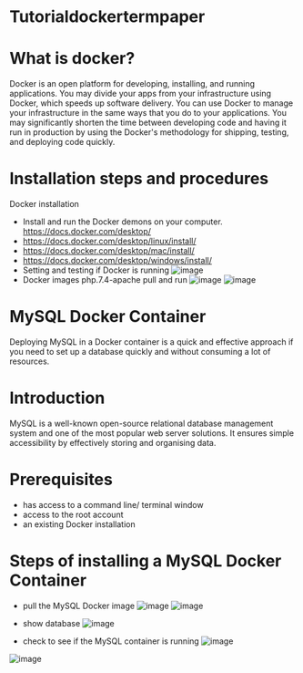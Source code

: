 # Tutorialdockertermpaper
# What is docker?
Docker is an open platform for developing, installing, and running applications. You may divide your apps from your infrastructure using Docker, which speeds up software delivery. You can use Docker to manage your infrastructure in the same ways that you do to your applications. You may significantly shorten the time between developing code and having it run in production by using the Docker's methodology for shipping, testing, and deploying code quickly.
# Installation steps and procedures
Docker installation
- Install and run the Docker demons on your computer. https://docs.docker.com/desktop/
- https://docs.docker.com/desktop/linux/install/
- https://docs.docker.com/desktop/mac/install/
- https://docs.docker.com/desktop/windows/install/
- Setting and testing if Docker is running
![image](https://user-images.githubusercontent.com/95832485/174487941-590564e0-f78e-4a8b-8e5a-c82203eb3f45.png)
- Docker images php.7.4-apache pull and run
![image](https://user-images.githubusercontent.com/95832485/174487994-6d30ad4e-4063-4c14-a230-c56a827e695d.png)
![image](https://user-images.githubusercontent.com/95832485/174488011-c17bc1b1-4774-4276-9bb5-dc0149f14503.png)


# MySQL Docker Container
Deploying MySQL in a Docker container is a quick and effective approach if you need to set up a database quickly and without consuming a lot of resources.
# Introduction
MySQL is a well-known open-source relational database management system and one of the most popular web server solutions. It ensures simple accessibility by effectively storing and organising data.
# Prerequisites
- has access to a command line/ terminal window
- access to the root account
- an existing Docker installation
# Steps of installing a MySQL Docker Container
- pull the MySQL Docker image
![image](https://user-images.githubusercontent.com/95832485/174488790-7312caf3-af80-4945-a0fe-caf70556989d.png)
![image](https://user-images.githubusercontent.com/95832485/174489227-66e7fc9f-b664-477d-9793-c6f8869e3db0.png)

- show database
![image](https://user-images.githubusercontent.com/95832485/174488871-c6e1bb36-bc77-43df-837f-81e7f6445a71.png)

- check to see if the MySQL container is running
![image](https://user-images.githubusercontent.com/95832485/174489144-239dfd43-da95-4e65-a99c-73dd40ad93c0.png)

![image](https://user-images.githubusercontent.com/95832485/174488673-b1037fd6-283e-44f3-92f0-72ecf3a1a271.png)
